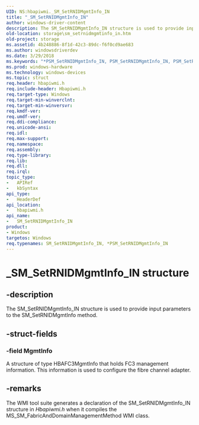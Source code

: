 ```yaml
---
UID: NS:hbapiwmi._SM_SetRNIDMgmtInfo_IN
title: "_SM_SetRNIDMgmtInfo_IN"
author: windows-driver-content
description: The SM_SetRNIDMgmtInfo_IN structure is used to provide input parameters to the SM_SetRNIDMgmtInfo method.
old-location: storage\sm_setrnidmgmtinfo_in.htm
old-project: storage
ms.assetid: 4b248886-8f1d-42c3-89dc-f6f0cd9ae683
ms.author: windowsdriverdev
ms.date: 3/29/2018
ms.keywords: "*PSM_SetRNIDMgmtInfo_IN, PSM_SetRNIDMgmtInfo_IN, PSM_SetRNIDMgmtInfo_IN structure pointer [Storage Devices], SM_SetRNIDMgmtInfo_IN, SM_SetRNIDMgmtInfo_IN structure [Storage Devices], _SM_SetRNIDMgmtInfo_IN, hbapiwmi/PSM_SetRNIDMgmtInfo_IN, hbapiwmi/SM_SetRNIDMgmtInfo_IN, storage.sm_setrnidmgmtinfo_in, structs-Fibre_1da5987a-4759-4d2a-9e33-5c33123314fc.xml"
ms.prod: windows-hardware
ms.technology: windows-devices
ms.topic: struct
req.header: hbapiwmi.h
req.include-header: Hbapiwmi.h
req.target-type: Windows
req.target-min-winverclnt: 
req.target-min-winversvr: 
req.kmdf-ver: 
req.umdf-ver: 
req.ddi-compliance: 
req.unicode-ansi: 
req.idl: 
req.max-support: 
req.namespace: 
req.assembly: 
req.type-library: 
req.lib: 
req.dll: 
req.irql: 
topic_type:
-	APIRef
-	kbSyntax
api_type:
-	HeaderDef
api_location:
-	hbapiwmi.h
api_name:
-	SM_SetRNIDMgmtInfo_IN
product:
- Windows
targetos: Windows
req.typenames: SM_SetRNIDMgmtInfo_IN, *PSM_SetRNIDMgmtInfo_IN
---
```


# _SM_SetRNIDMgmtInfo_IN structure


## -description


The SM_SetRNIDMgmtInfo_IN structure is used to provide input parameters to the SM_SetRNIDMgmtInfo method.


## -struct-fields




### -field MgmtInfo

A structure of type HBAFC3MgmtInfo that holds FC3 management information. This information is used to configure the fibre channel adapter.


## -remarks



The WMI tool suite generates a declaration of the SM_SetRNIDMgmtInfo_IN structure in <i>Hbapiwmi.h</i> when it compiles the MS_SM_FabricAndDomainManagementMethod WMI class.



